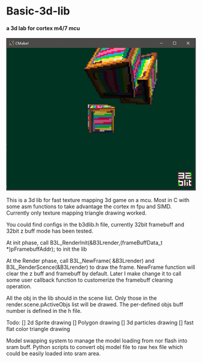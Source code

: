 # Basic-3d-lib
#### a 3d lab for cortex m4/7 mcu
![title image](/images/screenshot2.jpg)

This is a 3d lib for fast texture mapping 3d game on a mcu. Most in C with some asm functions to take advantage the cortex m fpu and SIMD.
Currently only texture mapping triangle drawing worked.

You could find configs in the b3dlib.h file, currently 32bit framebuff and 32bit z buff mode has been tested.

At init phase, call B3L_RenderInit(&B3Lrender,(frameBuffData_t *)pFramebuffAddr); to init the lib

At the Render phase, call B3L_NewFrame( &B3Lrender) and B3L_RenderScence(&B3Lrender) to draw the frame. NewFrame function will clear the z buff and framebuff by default. Later I make change it to call some user callback function to customerize the framebuff cleaning operation.

All the obj in the lib should in the scene list. Only those in the render.scene.pActiveObjs list will be drawed. The per-defined objs buff number is defined in the h file.

Todo:
[] 2d Sprite drawing
[] Polygon drawing
[] 3d particles drawing
[] fast flat color triangle drawing

Model swapping system to manage the model loading from nor flash into sram buff.
Python scripts to convert obj model file to raw hex file which could be easily loaded into sram area.
